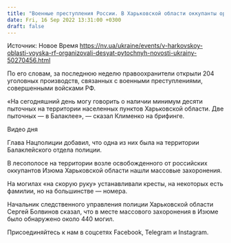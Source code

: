 ```yaml
---
title: "Военные преступления России. В Харьковской области оккупанты организовали десять пыточных — полиция"
date: Fri, 16 Sep 2022 13:31:00 +0300
draft: false
---
```

Источник: Новое Время https://nv.ua/ukraine/events/v-harkovskoy-oblasti-voyska-rf-organizovali-desyat-pytochnyh-novosti-ukrainy-50270456.html


По его словам, за последнюю неделю правоохранители открыли 204 уголовных производств, связанных с военными преступлениями, совершенными войсками РФ.

«На сегодняшний день могу говорить о наличии минимум десяти пыточных на территории населенных пунктов Харьковской области. Две пыточных — в Балаклее», — сказал Клименко на брифинге.

 Видео дня   

Глава Нацполиции добавил, что одна из них была на территории Балаклейского отдела полиции.

В лесополосе на территории возле освобожденного от российских оккупантов Изюма Харьковской области нашли массовые захоронения.

На могилах «на скорую руку» устанавливали кресты, на некоторых есть фамилии, но на большинстве — номера.

Начальник следственного управления полиции Харьковской области Сергей Болвинов сказал, что в месте массового захоронения в Изюме было обнаружено около 440 могил.

Присоединяйтесь к нам в соцсетях Facebook, Telegram и Instagram.
